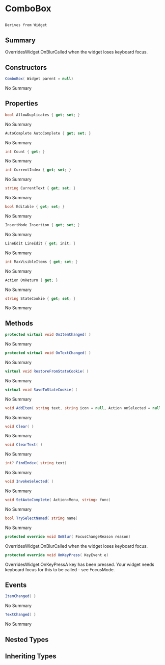 # ComboBox

## 
```c#
Derives from Widget
```

## Summary

OverridesWidget.OnBlurCalled when the widget loses keyboard focus.
## Constructors

```c#
ComboBox( Widget parent = null) 
```
No Summary
## Properties

```c#
bool AllowDuplicates { get; set; } 
```
No Summary
```c#
AutoComplete AutoComplete { get; set; } 
```
No Summary
```c#
int Count { get; } 
```
No Summary
```c#
int CurrentIndex { get; set; } 
```
No Summary
```c#
string CurrentText { get; set; } 
```
No Summary
```c#
bool Editable { get; set; } 
```
No Summary
```c#
InsertMode Insertion { get; set; } 
```
No Summary
```c#
LineEdit LineEdit { get; init; } 
```
No Summary
```c#
int MaxVisibleItems { get; set; } 
```
No Summary
```c#
Action OnReturn { get; } 
```
No Summary
```c#
string StateCookie { get; set; } 
```
No Summary
## Methods

```c#
protected virtual void OnItemChanged( ) 
```
No Summary
```c#
protected virtual void OnTextChanged( ) 
```
No Summary
```c#
virtual void RestoreFromStateCookie( ) 
```
No Summary
```c#
virtual void SaveToStateCookie( ) 
```
No Summary
```c#
void AddItem( string text, string icon = null, Action onSelected = null, string description = null, bool selected = false) 
```
No Summary
```c#
void Clear( ) 
```
No Summary
```c#
void ClearText( ) 
```
No Summary
```c#
int? FindIndex( string text) 
```
No Summary
```c#
void InvokeSelected( ) 
```
No Summary
```c#
void SetAutoComplete( Action<Menu, string> func) 
```
No Summary
```c#
bool TrySelectNamed( string name) 
```
No Summary
```c#
protected override void OnBlur( FocusChangeReason reason) 
```
OverridesWidget.OnBlurCalled when the widget loses keyboard focus.
```c#
protected override void OnKeyPress( KeyEvent e) 
```
OverridesWidget.OnKeyPressA key has been pressed. Your widget needs keyboard focus for this to be called - see FocusMode.
## Events

```c#
ItemChanged( ) 
```
No Summary
```c#
TextChanged( ) 
```
No Summary
## Nested Types

## Inheriting Types


